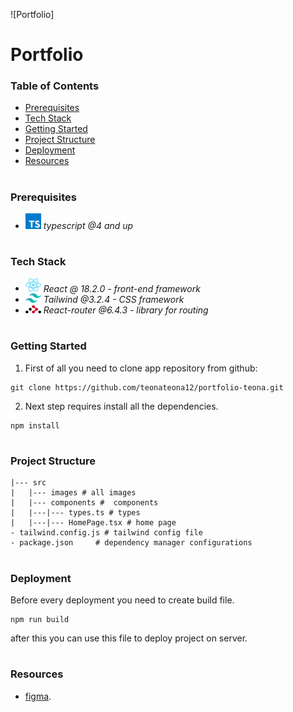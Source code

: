 ![Portfolio]

# Portfolio



### Table of Contents
* [Prerequisites](#Prerequisites)
* [Tech Stack](#Tech-Stack)
* [Getting Started](#Getting-Started)
* [Project Structure](#Project-Structure)
* [Deployment](#Deployment)
* [Resources](#Resources)

#
### Prerequisites

* <img src="readme/typescript.png" width="25" style="top: 8px" /> *typescript @4 and up*

#
### Tech Stack

* <img src="readme/react.png" width="25" style="top: 8px" /> *React @ 18.2.0 - front-end framework*
* <img src="readme/tailwind.png" width="25" style="top: 8px" /> *Tailwind @3.2.4 - CSS framework*
* <img src="readme/react-router.png" width="25" style="top: 8px" /> *React-router @6.4.3 - library for routing*


#
### Getting Started
1. First of all you need to clone app repository from github:
```
git clone https://github.com/teonateona12/portfolio-teona.git
```
2. Next step requires install all the dependencies.

```
npm install
```



#
### Project Structure

```
|--- src
|   |--- images # all images
|   |--- components #  components
|   |---|--- types.ts # types
|   |---|--- HomePage.tsx # home page 
- tailwind.config.js # tailwind config file
- package.json     # dependency manager configurations
```

#
### Deployment
Before every deployment you need to create build file.
```
npm run build
```
after this you can use this file to deploy project on server.

#
### Resources
* [figma](https://www.figma.com/file/nyDxzVIKpZ6RoHP3H13dCu/minimalist-portfolio-website?t=1CIi9JduiMTZr400-0).
